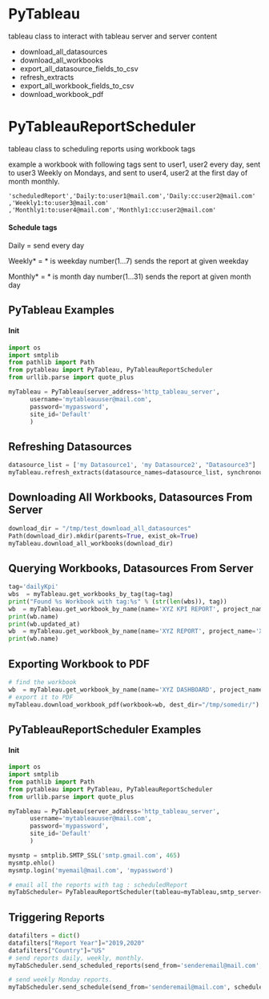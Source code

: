 # PyTableau

tableau class to interact with tableau server and server content

- download_all_datasources
- download_all_workbooks
- export_all_datasource_fields_to_csv
- refresh_extracts
- export_all_workbook_fields_to_csv
- download_workbook_pdf

# PyTableauReportScheduler
tableau class to scheduling reports using workbook tags

example a workbook with following tags sent to user1, user2 every day,
sent to  user3 Weekly on Mondays, and sent to user4, user2 at the first day of month monthly.

```
'scheduledReport','Daily:to:user1@mail.com','Daily:cc:user2@mail.com'
,'Weekly1:to:user3@mail.com'
,'Monthly1:to:user4@mail.com','Monthly1:cc:user2@mail.com'
```

#### Schedule tags
Daily = send every day

Weekly* = * is weekday number(1...7) sends the report at given weekday

Monthly* = * is month day number(1...31) sends the report at given month day

## PyTableau Examples

#### Init 

```python
import os
import smtplib
from pathlib import Path
from pytableau import PyTableau, PyTableauReportScheduler
from urllib.parse import quote_plus

myTableau = PyTableau(server_address='http_tableau_server',
      username='mytableauuser@mail.com',
      password='mypassword',
      site_id='Default'
      )
```

## Refreshing Datasources
```python
datasource_list = ['my Datasource1', 'my Datasource2', "Datasource3"]
myTableau.refresh_extracts(datasource_names=datasource_list, synchronous=True)
```

## Downloading All Workbooks, Datasources From Server
```python
download_dir = "/tmp/test_download_all_datasources"
Path(download_dir).mkdir(parents=True, exist_ok=True)
myTableau.download_all_workbooks(download_dir)
```

## Querying Workbooks, Datasources From Server
```python
tag='dailyKpi'
wbs  = myTableau.get_workbooks_by_tag(tag=tag)
print("Found %s Workbook with tag:%s" % (str(len(wbs)), tag))
wb  = myTableau.get_workbook_by_name(name='XYZ KPI REPORT', project_name='FINANCETEAM', tag='XYZKPI')
print(wb.name)
print(wb.updated_at)
wb  = myTableau.get_workbook_by_name(name='XYZ REPORT', project_name='XYZ TEAM')
print(wb.name)
```

## Exporting Workbook to PDF
```python
# find the workbook
wb  = myTableau.get_workbook_by_name(name='XYZ DASHBOARD', project_name='PROJECT_NAME')
# export it to PDF
myTableau.download_workbook_pdf(workbook=wb, dest_dir="/tmp/somedir/")
```


## PyTableauReportScheduler Examples

#### Init 
```python
import os
import smtplib
from pathlib import Path
from pytableau import PyTableau, PyTableauReportScheduler
from urllib.parse import quote_plus

myTableau = PyTableau(server_address='http_tableau_server',
      username='mytableauuser@mail.com',
      password='mypassword',
      site_id='Default'
      )

mysmtp = smtplib.SMTP_SSL('smtp.gmail.com', 465)
mysmtp.ehlo()
mysmtp.login('myemail@mail.com', 'mypassword')

# email all the reports with tag : scheduledReport
myTabScheduler= PyTableauReportScheduler(tableau=myTableau,smtp_server=mysmtp,schedule_tag="scheduledReport")
```


## Triggering Reports
```python
datafilters = dict()
datafilters["Report Year"]="2019,2020"
datafilters["Country"]="US"
# send reports daily, weekly, monthly.
myTabScheduler.send_scheduled_reports(send_from='senderemail@mail.com', data_filters=datafilters)

# send weekly Monday reports.
myTabScheduler.send_schedule(send_from='senderemail@mail.com', schedule='Wekkly1',data_filters=datafilters)
```

